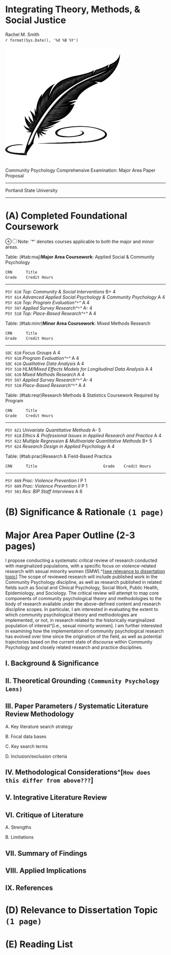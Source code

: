 # Integrating Theory, Methods, \& Social Justice
Rachel M. Smith  
`r format(Sys.Date(), '%d %B %Y')`  



![](auxDocs/quill_small.png)

<span class="newthought">Community Psychology Comprehensive Examination: Major Area Paper Proposal</span>

-----

<span class="newthought">Portland State University</span>

-----

<!--chapter:end:index.Rmd-->

# (A) Completed Foundational Coursework

<label for="tufte-mn-" class="margin-toggle">&#8853;</label><input type="checkbox" id="tufte-mn-" class="margin-toggle"><span class="marginnote"><emph>Note: '*' denotes courses applicable to both the major and minor areas.</emph></span>


Table: (\#tab:maj)**Major Area Coursework**: Applied
      Social \& Community Psychology

    CRN      Title                                                           Grade    Credit Hours 
-----------  -------------------------------------------------------------  -------  --------------
 `PSY 610`   _Top: Community \& Social Interventions_                         B+           4       
 `PSY 614`   _Advanced Applied Social Psychology \& Community Psychology_      A           4       
 `PSY 610`   _Top: Program Evaluation^`*`^_                                    A           4       
 `PSY 597`   _Applied Survey Research^`*`^_                                   A-           4       
 `PSY 510`   _Top: Place-Based Research^`*`^_                                  A           4       


Table: (\#tab:minr)**Minor Area Coursework**: Mixed Methods Research

    CRN      Title                                                        Grade    Credit Hours 
-----------  ----------------------------------------------------------  -------  --------------
 `SOC 610`   _Focus Groups_                                                 A           4       
 `PSY 610`   _Program Evaluation^`*`^_                                      A           4       
 `SOC 610`   _Qualitative Data Analysis_                                    A           4       
 `PSY 510`   _HLM/Mixed Effects Models for Longitudinal Data Analysis_      A           4       
 `SOC 610`   _Mixed Methods Research_                                       A           4       
 `PSY 597`   _Applied Survey Research^`*`^_                                A-           4       
 `PSY 510`   _Place-Based Research^`*`^_                                    A           4       


Table: (\#tab:reqr)Research Methods \& Statistics Coursework Required by Program

    CRN      Title                                                               Grade    Credit Hours 
-----------  -----------------------------------------------------------------  -------  --------------
 `PSY 621`   _Univariate Quantitative Methods_                                    A-           5       
 `PSY 618`   _Ethics \& Professional Issues in Applied Research and Practice_      A           4       
 `PSY 622`   _Multiple Regression \& Multivariate Quantitative Methods_           B+           5       
 `PSY 624`   _Research Design in Applied Psychology_                               A           4       


Table: (\#tab:prac)Research \& Field-Based Practica

    CRN      Title                             Grade    Credit Hours 
-----------  -------------------------------  -------  --------------
 `PSY 609`   _Prac: Violence Prevention I_       P           1       
 `PSY 609`   _Prac: Violence Prevention II_      P           1       
 `PSY 501`   _Res: BIP Staff Interviews_         A           6       

<!--chapter:end:A-coursework.Rmd-->

# (B) Significance \& Rationale `(1 page)`

<!--chapter:end:B-rationale.Rmd-->

# Major Area Paper Outline (2-3 pages)

I propose conducting a systematic critical review of research conducted with marginalized populations, with a specific focus on violence-related research with sexual minority women (SMW).^[[see relevance to dissertation topic](D-dissertationTopic.html)] The scope of reviewed research will include published work in the Community Psychology discipline, as well as research published in related fields such as Social and Clinical Psychology, Social Work, Public Health, Epidemiology, and Sociology. The critical review will attempt to map core components of community psychological theory and methodologies to the body of research available under the above-defined content and research discipline scopes. In particular, I am interested in evaluating the extent to which community psychological theory and methodologies are implemented, or not, in research related to the historically marginalized population of interest^[i.e., sexual minority women]. I am further interested in examining how the implementation of community psychological research has evolved over time since the origination of the field, as well as potential trajectories based on the current state of discourse within Community Psychology and closely related research and practice disciplines.

## I. Background \& Significance

## II. Theoretical Grounding `(Community Psychology Lens)`

## III. Paper Parameters / Systematic Literature Review Methodology

<span class="newthought">A. Key literature search strategy</span>

<span class="newthought">B. Focal data bases</span>

<span class="newthought">C. Key search terms</span>

<span class="newthought">D. Inclusion/exclusion criteria</span>

## IV. Methodological Considerations^[`How does this differ from above???`]

## V. Integrative Literature Review

## VI. Critique of Literature

<span class="newthought">A. Strengths</span>

<span class="newthought">B. Limitations</span>

## VII. Summary of Findings

## VIII. Applied Implications

## IX. References

<!--chapter:end:C-MAP.Rmd-->

# (D) Relevance to Dissertation Topic `(1 page)`

<!--chapter:end:D-dissertationTopic.Rmd-->

# (E) Reading List

<!--chapter:end:E-ReadingList.Rmd-->

